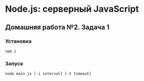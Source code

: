 # Node.js: серверный JavaScript
## Домашняя работа №2. Задача 1

### Установка

```
npm i
```

### Запуск

```
node main.js [-i interval] [-t timeout]
```